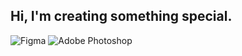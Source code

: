 ## Hi, I'm creating something special.

![Figma](https://img.shields.io/badge/-Figma-090909?style=for-the-badge&logo=figma&logoColor=47C5FB)
![Adobe Photoshop](https://img.shields.io/badge/-adobephotoshop-090909?style=for-the-badge&logo=adobephotoshop&logoColor=47C5FB)
<!--
**biscuitov/biscuitov** is a ✨ _special_ ✨ repository because its `README.md` (this file) appears on your GitHub profile.

Here are some ideas to get you started:

- 🔭 I’m currently working on ...
- 🌱 I’m currently learning ...
- 👯 I’m looking to collaborate on ...
- 🤔 I’m looking for help with ...
- 💬 Ask me about ...
- 📫 How to reach me: ...
- 😄 Pronouns: ...
- ⚡ Fun fact: ...
-->
